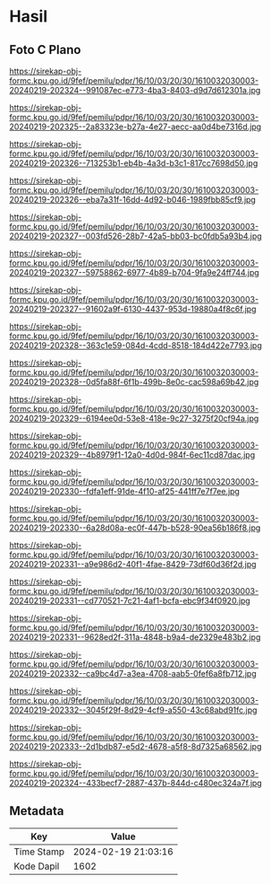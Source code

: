 # Hasil

## Foto C Plano

https://sirekap-obj-formc.kpu.go.id/9fef/pemilu/pdpr/16/10/03/20/30/1610032030003-20240219-202324--991087ec-e773-4ba3-8403-d9d7d612301a.jpg

https://sirekap-obj-formc.kpu.go.id/9fef/pemilu/pdpr/16/10/03/20/30/1610032030003-20240219-202325--2a83323e-b27a-4e27-aecc-aa0d4be7316d.jpg

https://sirekap-obj-formc.kpu.go.id/9fef/pemilu/pdpr/16/10/03/20/30/1610032030003-20240219-202326--713253b1-eb4b-4a3d-b3c1-817cc7698d50.jpg

https://sirekap-obj-formc.kpu.go.id/9fef/pemilu/pdpr/16/10/03/20/30/1610032030003-20240219-202326--eba7a31f-16dd-4d92-b046-1989fbb85cf9.jpg

https://sirekap-obj-formc.kpu.go.id/9fef/pemilu/pdpr/16/10/03/20/30/1610032030003-20240219-202327--003fd526-28b7-42a5-bb03-bc0fdb5a93b4.jpg

https://sirekap-obj-formc.kpu.go.id/9fef/pemilu/pdpr/16/10/03/20/30/1610032030003-20240219-202327--59758862-6977-4b89-b704-9fa9e24ff744.jpg

https://sirekap-obj-formc.kpu.go.id/9fef/pemilu/pdpr/16/10/03/20/30/1610032030003-20240219-202327--91602a9f-6130-4437-953d-19880a4f8c6f.jpg

https://sirekap-obj-formc.kpu.go.id/9fef/pemilu/pdpr/16/10/03/20/30/1610032030003-20240219-202328--363c1e59-084d-4cdd-8518-184d422e7793.jpg

https://sirekap-obj-formc.kpu.go.id/9fef/pemilu/pdpr/16/10/03/20/30/1610032030003-20240219-202328--0d5fa88f-6f1b-499b-8e0c-cac598a69b42.jpg

https://sirekap-obj-formc.kpu.go.id/9fef/pemilu/pdpr/16/10/03/20/30/1610032030003-20240219-202329--6194ee0d-53e8-418e-9c27-3275f20cf94a.jpg

https://sirekap-obj-formc.kpu.go.id/9fef/pemilu/pdpr/16/10/03/20/30/1610032030003-20240219-202329--4b8979f1-12a0-4d0d-984f-6ec11cd87dac.jpg

https://sirekap-obj-formc.kpu.go.id/9fef/pemilu/pdpr/16/10/03/20/30/1610032030003-20240219-202330--fdfa1eff-91de-4f10-af25-441ff7e7f7ee.jpg

https://sirekap-obj-formc.kpu.go.id/9fef/pemilu/pdpr/16/10/03/20/30/1610032030003-20240219-202330--6a28d08a-ec0f-447b-b528-90ea56b186f8.jpg

https://sirekap-obj-formc.kpu.go.id/9fef/pemilu/pdpr/16/10/03/20/30/1610032030003-20240219-202331--a9e986d2-40f1-4fae-8429-73df60d36f2d.jpg

https://sirekap-obj-formc.kpu.go.id/9fef/pemilu/pdpr/16/10/03/20/30/1610032030003-20240219-202331--cd770521-7c21-4af1-bcfa-ebc9f34f0920.jpg

https://sirekap-obj-formc.kpu.go.id/9fef/pemilu/pdpr/16/10/03/20/30/1610032030003-20240219-202331--9628ed2f-311a-4848-b9a4-de2329e483b2.jpg

https://sirekap-obj-formc.kpu.go.id/9fef/pemilu/pdpr/16/10/03/20/30/1610032030003-20240219-202332--ca9bc4d7-a3ea-4708-aab5-0fef6a8fb712.jpg

https://sirekap-obj-formc.kpu.go.id/9fef/pemilu/pdpr/16/10/03/20/30/1610032030003-20240219-202332--3045f29f-8d29-4cf9-a550-43c68abd91fc.jpg

https://sirekap-obj-formc.kpu.go.id/9fef/pemilu/pdpr/16/10/03/20/30/1610032030003-20240219-202333--2d1bdb87-e5d2-4678-a5f8-8d7325a68562.jpg

https://sirekap-obj-formc.kpu.go.id/9fef/pemilu/pdpr/16/10/03/20/30/1610032030003-20240219-202324--433becf7-2887-437b-844d-c480ec324a7f.jpg


## Metadata

| Key        | Value               |
| ---------- | ------------------- |
| Time Stamp | 2024-02-19 21:03:16 |
| Kode Dapil | 1602                |



